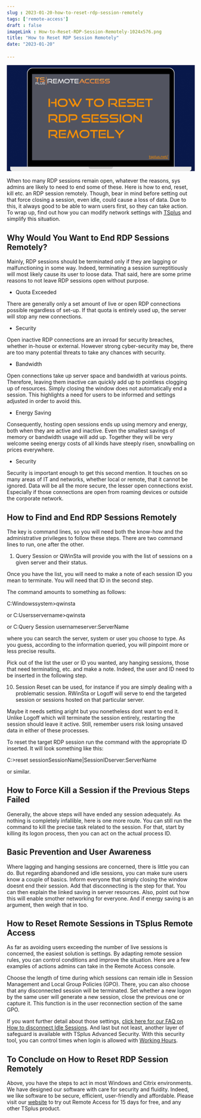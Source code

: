 ```yaml
---
slug : 2023-01-20-how-to-reset-rdp-session-remotely
tags: ['remote-access']
draft : false 
imageLink : How-to-Reset-RDP-Session-Remotely-1024x576.png
title: "How to Reset RDP Session Remotely"
date: "2023-01-20"

---
```


[![Article title "How to Reset RDP Session Remotely", TSplus logo and link, with background in the shape of a laptop.](./images/How-to-Reset-RDP-Session-Remotely-1024x576.png)](https://tsplus.net/remote-access/)

When too many RDP sessions remain open, whatever the reasons, sys admins are likely to need to end some of these. Here is how to end, reset, kill etc. an RDP session remotely. Though, bear in mind before setting out that force closing a session, even idle, could cause a loss of data. Due to this, it always good to be able to warn users first, so they can take action. To wrap up, find out how you can modify network settings with [TSplus](https://tsplus.net/remote-access/) and simplify this situation.

## Why Would You Want to End RDP Sessions Remotely?

Mainly, RDP sessions should be terminated only if they are lagging or malfunctioning in some way. Indeed, terminating a session surreptitiously will most likely cause its user to loose data. That said, here are some prime reasons to not leave RDP sessions open without purpose.

- Quota Exceeded

There are generally only a set amount of live or open RDP connections possible regardless of set-up. If that quota is entirely used up, the server will stop any new connections.

- Security

Open inactive RDP connections are an inroad for security breaches, whether in-house or external. However strong cyber-security may be, there are too many potential threats to take any chances with security.

- Bandwidth

Open connections take up server space and bandwidth at various points. Therefore, leaving them inactive can quickly add up to pointless clogging up of resources. Simply closing the window does not automatically end a session. This highlights a need for users to be informed and settings adjusted in order to avoid this.

- Energy Saving

Consequently, hosting open sessions ends up using memory and energy, both when they are active and inactive. Even the smallest savings of memory or bandwidth usage will add up. Together they will be very welcome seeing energy costs of all kinds have steeply risen, snowballing on prices everywhere.

- Security

Security is important enough to get this second mention. It touches on so many areas of IT and networks, whether local or remote, that it cannot be ignored. Data will be all the more secure, the lesser open connections exist. Especially if those connections are open from roaming devices or outside the corporate network.

## How to Find and End RDP Sessions Remotely

The key is command lines, so you will need both the know-how and the administrative privileges to follow these steps. There are two command lines to run, one after the other.

1. Query Session or QWinSta will provide you with the list of sessions on a given server and their status.

Once you have the list, you will need to make a note of each session ID you mean to terminate. You will need that ID in the second step.

The command amounts to something as follows:

C:Windowssystem>qwinsta

or C:Usersservername>qwinsta

or C:Query Session usernameserver:ServerName

where you can search the server, system or user you choose to type. As you guess, according to the information queried, you will pinpoint more or less precise results.

Pick out of the list the user or ID you wanted, any hanging sessions, those that need terminating, etc. and make a note. Indeed, the user and ID need to be inserted in the following step.

10. Session Reset can be used, for instance if you are simply dealing with a problematic session. RWinSta or Logoff will serve to end the targeted session or sessions hosted on that particular server.

Maybe it needs setting aright but you nonetheless dont want to end it. Unlike Logoff which will terminate the session entirely, restarting the session should leave it active. Still, remember users risk losing unsaved data in either of these processes.

To reset the target RDP session run the command with the appropriate ID inserted. It will look something like this:

C:>reset sessionSessionName|SessionIDserver:ServerName

or similar.

## How to Force Kill a Session if the Previous Steps Failed

Generally, the above steps will have ended any session adequately. As nothing is completely infallible, here is one more route. You can still run the command to kill the precise task related to the session. For that, start by killing its logon process, then you can act on the actual process ID.

## Basic Prevention and User Awareness

Where lagging and hanging sessions are concerned, there is little you can do. But regarding abandoned and idle sessions, you can make sure users know a couple of basics. Inform everyone that simply closing the window doesnt end their session. Add that disconnecting is the step for that. You can then explain the linked saving in server resources. Also, point out how this will enable smother networking for everyone. And if energy saving is an argument, then weigh that in too.

## How to Reset Remote Sessions in TSplus Remote Access

As far as avoiding users exceeding the number of live sessions is concerned, the easiest solution is settings. By adapting remote session rules, you can control conditions and improve the situation. Here are a few examples of actions admins can take in the Remote Access console.

Choose the length of time during which sessions can remain idle in Session Management and Local Group Policies (GPO). There, you can also choose that any disconnected session will be terminated. Set whether a new logon by the same user will generate a new session, close the previous one or capture it. This function is in the user reconnection section of the same GPO.

If you want further detail about those settings, [click here for our FAQ on How to disconnect Idle Sessions](https://support.tsplus.net/support/solutions/articles/44000038643-disconnection-of-idle-sessions). And last but not least, another layer of safeguard is available with TSplus Advanced Security. With this security tool, you can control times when login is allowed with [Working Hours](https://tsplus.net/advanced-security/features/#working-hours).

## To Conclude on How to Reset RDP Session Remotely

Above, you have the steps to act in most Windows and Citrix environments. We have designed our software with care for security and fluidity. Indeed, we like software to be secure, efficient, user-friendly and affordable. Please visit our [website](https://tsplus.net/remote-access/) to try out Remote Access for 15 days for free, and any other TSplus product.
